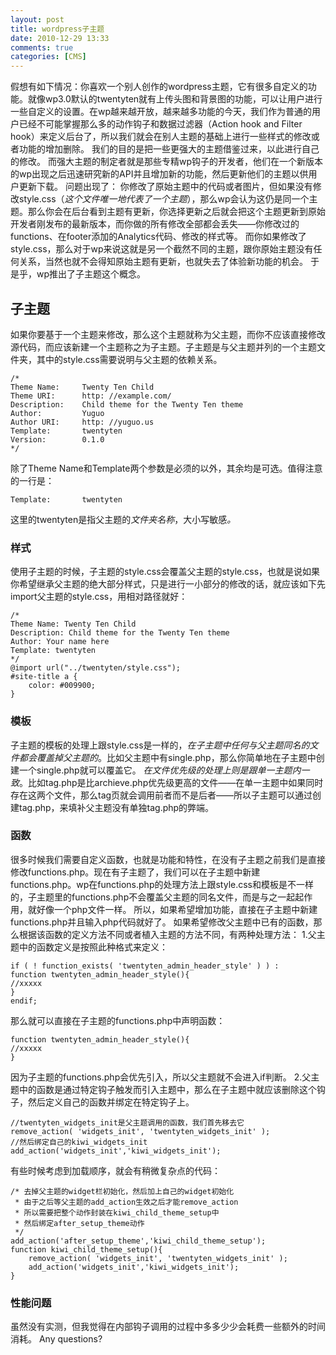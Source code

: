 ```yaml
---
layout: post
title: wordpress子主题
date: 2010-12-29 13:33
comments: true
categories: [CMS]
---
```

假想有如下情况：你喜欢一个别人创作的wordpress主题，它有很多自定义的功能。就像wp3.0默认的twentyten就有上传头图和背景图的功能，可以让用户进行一些自定义的设置。在wp越来越开放，越来越多功能的今天，我们作为普通的用户已经不可能掌握那么多的动作钩子和数据过滤器（Action hook and Filter hook）来定义后台了，所以我们就会在别人主题的基础上进行一些样式的修改或者功能的增加删除。
我们的目的是把一些更强大的主题借鉴过来，以此进行自己的修改。
而强大主题的制定者就是那些专精wp钩子的开发者，他们在一个新版本的wp出现之后迅速研究新的API并且增加新的功能，然后更新他们的主题以供用户更新下载。
问题出现了：
你修改了原始主题中的代码或者图片，但如果没有修改style.css（<em>这个文件唯一地代表了一个主题</em>），那么wp会认为这仍是同一个主题。那么你会在后台看到主题有更新，你选择更新之后就会把这个主题更新到原始开发者刚发布的最新版本，而你做的所有修改全部都会丢失——你修改过的functions、在footer添加的Analytics代码、修改的样式等。
而你如果修改了style.css，那么对于wp来说这就是另一个截然不同的主题，跟你原始主题没有任何关系，当然也就不会得知原始主题有更新，也就失去了体验新功能的机会。
于是乎，wp推出了子主题这个概念。
<h2>子主题</h2>
如果你要基于一个主题来修改，那么这个主题就称为父主题，而你不应该直接修改源代码，而应该新建一个主题称之为子主题。子主题是与父主题并列的一个主题文件夹，其中的style.css需要说明与父主题的依赖关系。
<pre><code>/*
Theme Name:     Twenty Ten Child
Theme URI:      http: //example.com/
Description:    Child theme for the Twenty Ten theme
Author:         Yuguo
Author URI:     http: //yuguo.us
Template:       twentyten
Version:        0.1.0
*/</code></pre>
除了Theme Name和Template两个参数是必须的以外，其余均是可选。值得注意的一行是：
<pre><code>Template:       twentyten</code></pre>
这里的twentyten是指父主题的<em>文件夹名称</em>，大小写敏感<em>。</em>
<h3>样式</h3>
使用子主题的时候，子主题的style.css会覆盖父主题的style.css，也就是说如果你希望继承父主题的绝大部分样式，只是进行一小部分的修改的话，就应该如下先import父主题的style.css，用相对路径就好：
<pre><code>/*
Theme Name: Twenty Ten Child
Description: Child theme for the Twenty Ten theme
Author: Your name here
Template: twentyten
*/
@import url("../twentyten/style.css");
#site-title a {
    color: #009900;
}</code></pre>
<h3>模板</h3>
子主题的模板的处理上跟style.css是一样的，<em>在子主题中任何与父主题同名的文件都会覆盖掉父主题的</em>。比如父主题中有single.php，那么你简单地在子主题中创建一个single.php就可以覆盖它。
<em>在文件优先级的处理上则是跟单一主题内一致</em>。比如tag.php是比archieve.php优先级更高的文件——在单一主题中如果同时存在这两个文件，那么tag页就会调用前者而不是后者——所以子主题可以通过创建tag.php，来填补父主题没有单独tag.php的弊端。
<h3>函数</h3>
很多时候我们需要自定义函数，也就是功能和特性，在没有子主题之前我们是直接修改functions.php。现在有子主题了，我们可以在子主题中新建functions.php。wp在functions.php的处理方法上跟style.css和模板是不一样的，子主题里的functions.php不会覆盖父主题的同名文件，而是与之一起起作用，就好像一个php文件一样。
所以，如果希望增加功能，直接在子主题中新建functions.php并且输入php代码就好了。
如果希望修改父主题中已有的函数，那么根据该函数的定义方法不同或者植入主题的方法不同，有两种处理方法：
1.父主题中的函数定义是按照此种格式来定义：
<pre><code>if ( ! function_exists( 'twentyten_admin_header_style' ) ) :
function twentyten_admin_header_style(){
//xxxxx
}
endif;</code></pre>
那么就可以直接在子主题的functions.php中声明函数：
<pre><code>function twentyten_admin_header_style(){
//xxxxx
}</code></pre>
因为子主题的functions.php会优先引入，所以父主题就不会进入if判断。
2.父主题中的函数是通过特定钩子触发而引入主题中，那么在子主题中就应该删除这个钩子，然后定义自己的函数并绑定在特定钩子上。
<pre><code>//twentyten_widgets_init是父主题调用的函数，我们首先移去它
remove_action( 'widgets_init', 'twentyten_widgets_init' );
//然后绑定自己的kiwi_widgets_init
add_action('widgets_init','kiwi_widgets_init');
</code></pre>
有些时候考虑到加载顺序，就会有稍微复杂点的代码：
<pre><code>/* 去掉父主题的widget栏初始化，然后加上自己的widget初始化
 * 由于之后等父主题的add_action生效之后才能remove_action
 * 所以需要把整个动作封装在kiwi_child_theme_setup中
 * 然后绑定after_setup_theme动作
 */
add_action('after_setup_theme','kiwi_child_theme_setup');
function kiwi_child_theme_setup(){
	remove_action( 'widgets_init', 'twentyten_widgets_init' );
	add_action('widgets_init','kiwi_widgets_init');
}</code></pre>
<h3>性能问题</h3>
虽然没有实测，但我觉得在内部钩子调用的过程中多多少少会耗费一些额外的时间消耗。
Any questions?
